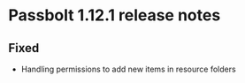 # Passbolt 1.12.1 release notes


## Fixed
- Handling permissions to add new items in resource folders
